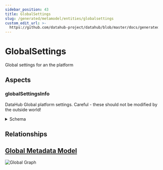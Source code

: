 ```yaml
---
sidebar_position: 43
title: GlobalSettings
slug: /generated/metamodel/entities/globalsettings
custom_edit_url: >-
  https://github.com/datahub-project/datahub/blob/master/docs/generated/metamodel/entities/globalSettings.md
---
```

# GlobalSettings
Global settings for an the platform
## Aspects

### globalSettingsInfo
DataHub Global platform settings. Careful - these should not be modified by the outside world!
<details>
<summary>Schema</summary>

```javascript
{
  "type": "record",
  "Aspect": {
    "name": "globalSettingsInfo"
  },
  "name": "GlobalSettingsInfo",
  "namespace": "com.linkedin.settings.global",
  "fields": [
    {
      "type": [
        "null",
        {
          "type": "record",
          "name": "GlobalViewsSettings",
          "namespace": "com.linkedin.settings.global",
          "fields": [
            {
              "java": {
                "class": "com.linkedin.common.urn.Urn"
              },
              "type": [
                "null",
                "string"
              ],
              "name": "defaultView",
              "default": null,
              "doc": "The default View for the instance, or organization."
            }
          ],
          "doc": "Settings for DataHub Views feature."
        }
      ],
      "name": "views",
      "default": null,
      "doc": "Settings related to the Views Feature"
    }
  ],
  "doc": "DataHub Global platform settings. Careful - these should not be modified by the outside world!"
}
```
</details>

## Relationships

## [Global Metadata Model](https://github.com/datahub-project/datahub/raw/master/docs/imgs/datahub-metadata-model.png)
![Global Graph](https://github.com/datahub-project/datahub/raw/master/docs/imgs/datahub-metadata-model.png)
